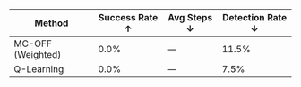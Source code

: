 | Method | Success Rate ↑ | Avg Steps ↓ | Detection Rate ↓ |
| --- | --- | --- | --- |
| MC-OFF (Weighted) | 0.0% | — | 11.5% |
| Q-Learning | 0.0% | — | 7.5% |